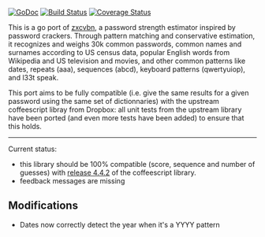 
[![GoDoc](https://godoc.org/github.com/trustelem/zxcvbn?status.svg)](https://godoc.org/github.com/trustelem/zxcvbn)
[![Build
Status](https://travis-ci.org/trustelem/zxcvbn.svg?branch=master)](https://travis-ci.org/trustelem/zxcvbn)
[![Coverage Status](https://coveralls.io/repos/github/trustelem/zxcvbn/badge.svg?branch=master)](https://coveralls.io/github/trustelem/zxcvbn?branch=master)

This is a go port of [zxcvbn](https://github.com/dropbox/zxcvbn), a password strength estimator inspired by password crackers. Through pattern matching and conservative estimation, it recognizes and weighs 30k common passwords, common names and surnames according to US census data, popular English words from Wikipedia and US television and movies, and other common patterns like dates, repeats (aaa), sequences (abcd), keyboard patterns (qwertyuiop), and l33t speak.

This port aims to be fully compatible (i.e. give the same results for a given password using the same set of dictionnaries) with the upstream coffeescript libray from Dropbox: all unit tests from the upstream library have been ported (and even more tests have been added) to ensure that this holds.

------------------------------------------------------------------------

Current status:

- this library should be 100% compatible (score, sequence and number of guesses) with [release 4.4.2](https://github.com/dropbox/zxcvbn/releases/tag/v4.4.2) of the coffeescript library.
- feedback messages are missing

## Modifications

- Dates now correctly detect the year when it's a YYYY pattern
